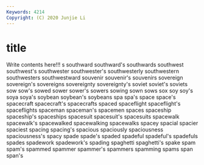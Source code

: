 ```yaml
---
Keywords: 4214
Copyright: (C) 2020 Junjie Li
---
```


# title

Write contents here!!!
s 
southward 
southward's
southwards 
southwest 
southwest's 
southwester 
southwester's 
southwesterly 
southwestern 
southwesters 
southwestward 
souvenir
souvenir's 
souvenirs 
sovereign 
sovereign's 
sovereigns 
sovereignty 
sovereignty's 
soviet 
soviet's 
soviets
sow 
sow's 
sowed 
sower 
sower's 
sowers 
sowing 
sown 
sows 
sox
soy 
soy's 
soya 
soya's 
soybean 
soybean's 
soybeans 
spa 
spa's 
space
space's 
spacecraft 
spacecraft's 
spacecrafts 
spaced 
spaceflight 
spaceflight's 
spaceflights 
spaceman 
spaceman's
spacemen 
spaces 
spaceship 
spaceship's 
spaceships 
spacesuit 
spacesuit's 
spacesuits 
spacewalk 
spacewalk's
spacewalked 
spacewalking 
spacewalks 
spacey 
spacial 
spacier 
spaciest 
spacing 
spacing's 
spacious
spaciously 
spaciousness 
spaciousness's 
spacy 
spade 
spade's 
spaded 
spadeful 
spadeful's 
spadefuls
spades 
spadework 
spadework's 
spading 
spaghetti 
spaghetti's 
spake 
spam 
spam's 
spammed
spammer 
spammer's 
spammers 
spamming 
spams 
span 
span's 
